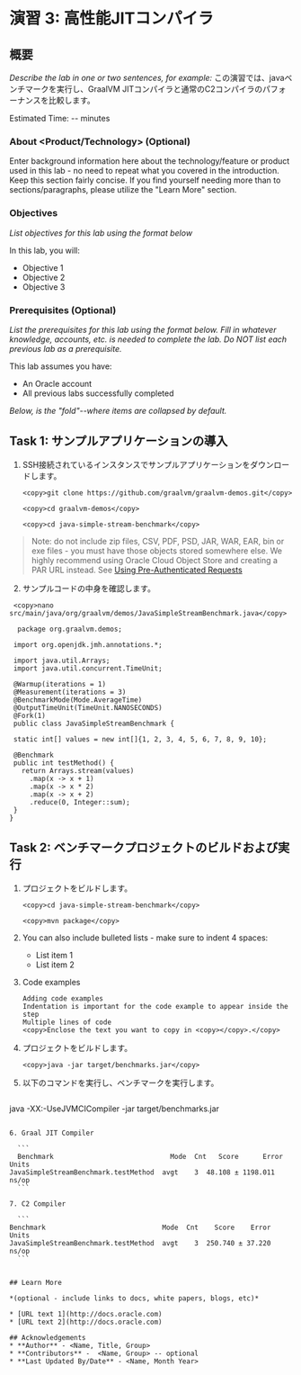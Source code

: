 # 演習 3: 高性能JITコンパイラ

## 概要

*Describe the lab in one or two sentences, for example:* この演習では、javaベンチマークを実行し、GraalVM JITコンパイラと通常のC2コンパイラのパフォーナンスを比較します。

Estimated Time: -- minutes

### About <Product/Technology> (Optional)
Enter background information here about the technology/feature or product used in this lab - no need to repeat what you covered in the introduction. Keep this section fairly concise. If you find yourself needing more than to sections/paragraphs, please utilize the "Learn More" section.

### Objectives

*List objectives for this lab using the format below*

In this lab, you will:
* Objective 1
* Objective 2
* Objective 3

### Prerequisites (Optional)

*List the prerequisites for this lab using the format below. Fill in whatever knowledge, accounts, etc. is needed to complete the lab. Do NOT list each previous lab as a prerequisite.*

This lab assumes you have:
* An Oracle account
* All previous labs successfully completed


*Below, is the "fold"--where items are collapsed by default.*

## Task 1: サンプルアプリケーションの導入

1. SSH接続されているインスタンスでサンプルアプリケーションをダウンロードします。

    ```
    <copy>git clone https://github.com/graalvm/graalvm-demos.git</copy>
    ```

    ```
    <copy>cd graalvm-demos</copy>
    ```

    ```
    <copy>cd java-simple-stream-benchmark</copy>
    ```

  > Note: do not include zip files, CSV, PDF, PSD, JAR, WAR, EAR, bin or exe files - you must have those objects stored somewhere else. We highly recommend using Oracle Cloud Object Store and creating a PAR URL instead. See [Using Pre-Authenticated Requests](https://docs.cloud.oracle.com/en-us/iaas/Content/Object/Tasks/usingpreauthenticatedrequests.htm)

2. サンプルコードの中身を確認します。

 ```
  <copy>nano src/main/java/org/graalvm/demos/JavaSimpleStreamBenchmark.java</copy>
 ```

 ```
   package org.graalvm.demos;

  import org.openjdk.jmh.annotations.*;

  import java.util.Arrays;
  import java.util.concurrent.TimeUnit;

  @Warmup(iterations = 1)
  @Measurement(iterations = 3)
  @BenchmarkMode(Mode.AverageTime)
  @OutputTimeUnit(TimeUnit.NANOSECONDS)
  @Fork(1)
  public class JavaSimpleStreamBenchmark {

  static int[] values = new int[]{1, 2, 3, 4, 5, 6, 7, 8, 9, 10};

  @Benchmark
  public int testMethod() {
    return Arrays.stream(values)
      .map(x -> x + 1)
      .map(x -> x * 2)
      .map(x -> x + 2)
      .reduce(0, Integer::sum);
  }
}
```

## Task 2: ベンチマークプロジェクトのビルドおよび実行

1. プロジェクトをビルドします。

    ```
    <copy>cd java-simple-stream-benchmark</copy>
    ```

    ```
    <copy>mvn package</copy>
    ```

2. You can also include bulleted lists - make sure to indent 4 spaces:

    - List item 1
    - List item 2

3. Code examples

    ```
    Adding code examples
  	Indentation is important for the code example to appear inside the step
    Multiple lines of code
  	<copy>Enclose the text you want to copy in <copy></copy>.</copy>
    ```

4. プロジェクトをビルドします。

    ```
    <copy>java -jar target/benchmarks.jar</copy>
    ```


5. 以下のコマンドを実行し、ベンチマークを実行します。

	```
  <copy>java -XX:-UseJVMCICompiler -jar target/benchmarks.jar</copy>
  ```

6. Graal JIT Compiler

    ```
    Benchmark                             Mode  Cnt   Score      Error  Units
  JavaSimpleStreamBenchmark.testMethod  avgt    3  48.108 ± 1198.011  ns/op
    ```

7. C2 Compiler

    ```
  Benchmark                             Mode  Cnt    Score    Error  Units
JavaSimpleStreamBenchmark.testMethod  avgt    3  250.740 ± 37.220  ns/op
    ```


## Learn More

*(optional - include links to docs, white papers, blogs, etc)*

* [URL text 1](http://docs.oracle.com)
* [URL text 2](http://docs.oracle.com)

## Acknowledgements
* **Author** - <Name, Title, Group>
* **Contributors** -  <Name, Group> -- optional
* **Last Updated By/Date** - <Name, Month Year>
